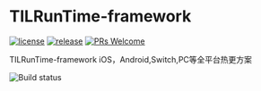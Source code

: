 # TILRunTime-framework


[![license](https://img.shields.io/badge/license-MIT-blue.svg)](https://github.com/Ourpalm/ILRuntime/blob/master/LICENSE.TXT)
[![release](https://img.shields.io/badge/release-v1.0.4-blue.svg)](https://github.com/Ourpalm/ILRuntime/releases)
[![PRs Welcome](https://img.shields.io/badge/PRs-welcome-blue.svg)](https://github.com/Ourpalm/ILRuntime/pulls)

TILRunTime-framework iOS，Android,Switch,PC等全平台热更方案

![Build status](http://106.52.118.65:1000/src/github.png)

